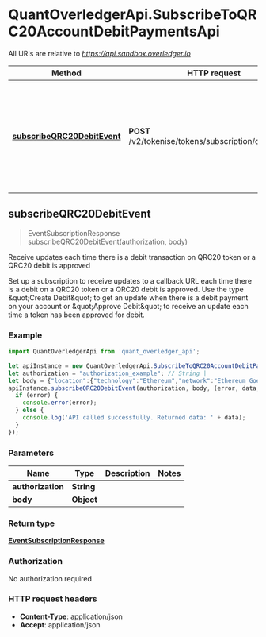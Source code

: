 # QuantOverledgerApi.SubscribeToQRC20AccountDebitPaymentsApi

All URIs are relative to *https://api.sandbox.overledger.io*

Method | HTTP request | Description
------------- | ------------- | -------------
[**subscribeQRC20DebitEvent**](SubscribeToQRC20AccountDebitPaymentsApi.md#subscribeQRC20DebitEvent) | **POST** /v2/tokenise/tokens/subscription/qrc20/debit | Receive updates each time there is a debit transaction on QRC20 token or a QRC20 debit is approved



## subscribeQRC20DebitEvent

> EventSubscriptionResponse subscribeQRC20DebitEvent(authorization, body)

Receive updates each time there is a debit transaction on QRC20 token or a QRC20 debit is approved

Set up a subscription to receive updates to a callback URL each time there is a debit on a QRC20 token or a QRC20 debit is approved. Use the type \&quot;Create Debit\&quot; to get an update when there is a debit payment on your account or \&quot;Approve Debit\&quot; to receive an update each time a token has been approved for debit.

### Example

```javascript
import QuantOverledgerApi from 'quant_overledger_api';

let apiInstance = new QuantOverledgerApi.SubscribeToQRC20AccountDebitPaymentsApi();
let authorization = "authorization_example"; // String | 
let body = {"location":{"technology":"Ethereum","network":"Ethereum Goerli Testnet"},"callbackUrl":"https://eo2vmypzncjgeoi.m.pipedream.net","type":"Create Debit","requestDetails":{"tokenUnit":"QNTNS"}}; // Object | 
apiInstance.subscribeQRC20DebitEvent(authorization, body, (error, data, response) => {
  if (error) {
    console.error(error);
  } else {
    console.log('API called successfully. Returned data: ' + data);
  }
});
```

### Parameters


Name | Type | Description  | Notes
------------- | ------------- | ------------- | -------------
 **authorization** | **String**|  | 
 **body** | **Object**|  | 

### Return type

[**EventSubscriptionResponse**](EventSubscriptionResponse.md)

### Authorization

No authorization required

### HTTP request headers

- **Content-Type**: application/json
- **Accept**: application/json

